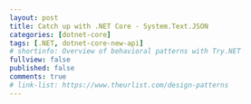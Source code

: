 ```yaml
---
layout: post
title: Catch up with .NET Core - System.Text.JSON
categories: [dotnet-core]
tags: [.NET, dotnet-core-new-api]
# shortinfo: Overview of behavioral patterns with Try.NET
fullview: false
published: false
comments: true
# link-list: https://www.theurlist.com/design-patterns
---
```

